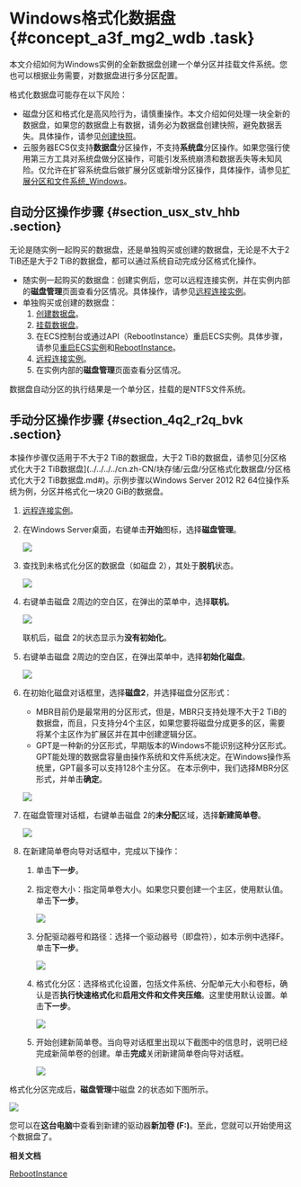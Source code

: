 # Windows格式化数据盘 {#concept_a3f_mg2_wdb .task}

本文介绍如何为Windows实例的全新数据盘创建一个单分区并挂载文件系统。您也可以根据业务需要，对数据盘进行多分区配置。

格式化数据盘可能存在以下风险：

-   磁盘分区和格式化是高风险行为，请慎重操作。本文介绍如何处理一块全新的数据盘，如果您的数据盘上有数据，请务必为数据盘创建快照，避免数据丢失。具体操作，请参见[创建快照](../../../../cn.zh-CN/快照/使用快照/创建快照.md#)。
-   云服务器ECS仅支持**数据盘**分区操作，不支持**系统盘**分区操作。如果您强行使用第三方工具对系统盘做分区操作，可能引发系统崩溃和数据丢失等未知风险。仅允许在扩容系统盘后做扩展分区或新增分区操作，具体操作，请参见[扩展分区和文件系统\_Windows](../../../../cn.zh-CN/块存储/云盘/扩容云盘/扩展分区和文件系统_Windows.md#)。

## 自动分区操作步骤 {#section_usx_stv_hhb .section}

无论是随实例一起购买的数据盘，还是单独购买或创建的数据盘，无论是不大于2 TiB还是大于2 TiB的数据盘，都可以通过系统自动完成分区格式化操作。

-   随实例一起购买的数据盘：创建实例后，您可以远程连接实例，并在实例内部的**磁盘管理**页面查看分区情况。具体操作，请参见[远程连接实例](cn.zh-CN/个人版快速入门/连接ECS实例.md#)。
-   单独购买或创建的数据盘：
    1.  [创建数据盘](../../../../cn.zh-CN/块存储/云盘/创建云盘/创建按量付费云盘.md#)。
    2.  [挂载数据盘](../../../../cn.zh-CN/块存储/云盘/挂载云盘.md#)。
    3.  在ECS控制台或通过API（RebootInstance）重启ECS实例。具体步骤，请参见[重启ECS实例](../../../../cn.zh-CN/实例/管理实例/重启实例.md#)和[RebootInstance](../../../../cn.zh-CN/API参考/实例/RebootInstance.md#)。
    4.  [远程连接实例](cn.zh-CN/个人版快速入门/连接ECS实例.md#)。
    5.  在实例内部的**磁盘管理**页面查看分区情况。

数据盘自动分区的执行结果是一个单分区，挂载的是NTFS文件系统。

## 手动分区操作步骤 {#section_4q2_r2q_bvk .section}

本操作步骤仅适用于不大于2 TiB的数据盘，大于2 TiB的数据盘，请参见[分区格式化大于2 TiB数据盘](../../../../cn.zh-CN/块存储/云盘/分区格式化数据盘/分区格式化大于2 TiB数据盘.md#)。示例步骤以Windows Server 2012 R2 64位操作系统为例，分区并格式化一块20 GiB的数据盘。

1.  [远程连接实例](cn.zh-CN/个人版快速入门/连接ECS实例.md#)。
2.  在Windows Server桌面，右键单击**开始**图标，选择**磁盘管理**。 

    ![](http://static-aliyun-doc.oss-cn-hangzhou.aliyuncs.com/assets/img/9605/15657761145089_zh-CN.png)

3.  查找到未格式化分区的数据盘（如磁盘 2），其处于**脱机**状态。 

    ![](http://static-aliyun-doc.oss-cn-hangzhou.aliyuncs.com/assets/img/9605/15657761145090_zh-CN.png)

4.  右键单击磁盘 2周边的空白区，在弹出的菜单中，选择**联机**。 

    ![](http://static-aliyun-doc.oss-cn-hangzhou.aliyuncs.com/assets/img/9605/15657761145091_zh-CN.png)

    联机后，磁盘 2的状态显示为**没有初始化**。

5.  右键单击磁盘 2周边的空白区，在弹出菜单中，选择**初始化磁盘**。 

    ![](http://static-aliyun-doc.oss-cn-hangzhou.aliyuncs.com/assets/img/9605/15657761155092_zh-CN.png)

6.  在初始化磁盘对话框里，选择**磁盘2**，并选择磁盘分区形式： 

    -   MBR目前仍是最常用的分区形式，但是，MBR只支持处理不大于2 TiB的数据盘，而且，只支持分4个主区，如果您要将磁盘分成更多的区，需要将某个主区作为扩展区并在其中创建逻辑分区。
    -   GPT是一种新的分区形式，早期版本的Windows不能识别这种分区形式。GPT能处理的数据盘容量由操作系统和文件系统决定。在Windows操作系统里，GPT最多可以支持128个主分区。
    在本示例中，我们选择MBR分区形式，并单击**确定**。

    ![](http://static-aliyun-doc.oss-cn-hangzhou.aliyuncs.com/assets/img/9605/15657761155093_zh-CN.png)

7.  在磁盘管理对话框，右键单击磁盘 2的**未分配**区域，选择**新建简单卷**。 

    ![](http://static-aliyun-doc.oss-cn-hangzhou.aliyuncs.com/assets/img/9605/15657761155094_zh-CN.png)

8.  在新建简单卷向导对话框中，完成以下操作： 
    1.  单击**下一步**。
    2.  指定卷大小：指定简单卷大小。如果您只要创建一个主区，使用默认值。单击**下一步**。 

        ![](http://static-aliyun-doc.oss-cn-hangzhou.aliyuncs.com/assets/img/9605/15657761155099_zh-CN.png)

    3.  分配驱动器号和路径：选择一个驱动器号（即盘符），如本示例中选择F。单击**下一步**。 

        ![](http://static-aliyun-doc.oss-cn-hangzhou.aliyuncs.com/assets/img/9605/15657761155100_zh-CN.png)

    4.  格式化分区：选择格式化设置，包括文件系统、分配单元大小和卷标，确认是否**执行快速格式化**和**启用文件和文件夹压缩**。这里使用默认设置。单击**下一步**。 

        ![](http://static-aliyun-doc.oss-cn-hangzhou.aliyuncs.com/assets/img/9605/15657761165101_zh-CN.png)

    5.  开始创建新简单卷。当向导对话框里出现以下截图中的信息时，说明已经完成新简单卷的创建。单击**完成**关闭新建简单卷向导对话框。 

        ![](http://static-aliyun-doc.oss-cn-hangzhou.aliyuncs.com/assets/img/9605/15657761165102_zh-CN.png)


格式化分区完成后，**磁盘管理**中磁盘 2的状态如下图所示。

![](http://static-aliyun-doc.oss-cn-hangzhou.aliyuncs.com/assets/img/9605/15657761165103_zh-CN.png)

您可以在**这台电脑**中查看到新建的驱动器**新加卷 \(F:\)**。至此，您就可以开始使用这个数据盘了。

**相关文档**  


[RebootInstance](../../../../cn.zh-CN/API参考/实例/RebootInstance.md#)

